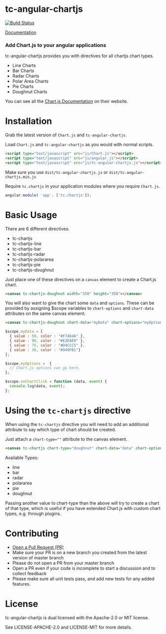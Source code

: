 tc-angular-chartjs
==================

[![Build Status](https://travis-ci.org/carlcraig/tc-angular-chartjs.svg)](https://travis-ci.org/carlcraig/tc-angular-chartjs)

[Documentation](http://carlcraig.github.io/tc-angular-chartjs/)

### Add Chart.js to your angular applications

tc-angular-chartjs provides you with directives for all chartjs chart types.

- Line Charts
- Bar Charts
- Radar Charts
- Polar Area Charts
- Pie Charts
- Doughnut Charts

You can see all the [Chart.js Documentation](http://www.chartjs.org/docs/) on their website.

Installation
============

Grab the latest version of `Chart.js` and `tc-angular-chartjs`.

Load `Chart.js` and `tc-angular-chartjs` as you would with normal scripts.

```html
<script type="text/javascript" src="js/Chart.js"></script>
<script type="text/javascript" src="js/angular.js"></script>
<script type="text/javascript" src="js/tc-angular-chartjs.js"></script>
```

Make sure you use `dist/tc-angular-chartjs.js` or `dist/tc-angular-chartjs.min.js`

Require `tc.chartjs` in your application modules where you require `Chart.js`.

```javascript
angular.module( 'app', ['tc.chartjs']);
```

Basic Usage
===========

There are 6 different directives.

- tc-chartjs
- tc-chartjs-line
- tc-chartjs-bar
- tc-chartjs-radar
- tc-chartjs-polararea
- tc-chartjs-pie
- tc-chartjs-doughnut

Just place one of these directives on a `canvas` element to create a Chart.js chart.

```html
<canvas tc-chartjs-doughnut width="350" height="350"></canvas>
```

You will also want to give the chart some `data` and `options`. These can be provided
by assigning $scope variables to `chart-options` and `chart-data` attributes on the same canvas element.

```html
<canvas tc-chartjs-doughnut chart-data="myData" chart-options="myOptions" chart-click="onChartClick(data, event)" width="350" height="350"></canvas>
```
```javascript
$scope.myData = [
  { value : 50, color : "#F7464A" },
  { value : 90, color : "#E2EAE9" },
  { value : 75, color : "#D4CCC5" },
  { value : 30, color : "#949FB1"}
];

$scope.myOptions =  {
  // Chart.js options can go here.
};

$scope.onChartClick = function (data, event) {
  console.log(data, event);
};

```

Using the `tc-chartjs` directive
================================

When using the `tc-chartjs` directive you will need to add an additional attribute to
say which type of chart should be created.

Just attach a `chart-type=""` attribute to the canvas element.

```html
<canvas tc-chartjs chart-type="doughnut" chart-data="data" chart-options="options" width="350" height="350"></canvas>
```

Available Types:

- line
- bar
- radar
- polararea
- pie
- doughnut

Passing another value to chart-type than the above will try to create a chart of
that type, which is useful if you have extended Chart.js with custom chart types,
e.g. through plugins.

Contributing
============

- [Open a Pull Request (PR)](https://github.com/carlcraig/tc-angular-chartjs/pull/new/master)
- Make sure your PR is on a new branch you created from the latest version of master branch
- Please do not open a PR from your master branch
- Open a PR even if your code is incomplete to start a discussion and to collect feedback
- Please make sure all unit tests pass, and add new tests for any added features.


License
=======

tc-angular-chartjs is dual licensed with the Apache-2.0 or MIT license.

See LICENSE-APACHE-2.0 and LICENSE-MIT for more details.

